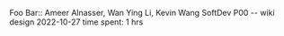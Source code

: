 Foo Bar:: Ameer Alnasser, Wan Ying Li, Kevin Wang
SoftDev
P00 -- wiki design
2022-10-27
time spent: 1 hrs
